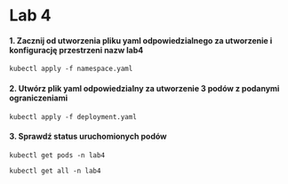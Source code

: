 # Lab 4

#### 1. Zacznij od utworzenia pliku yaml odpowiedzialnego za utworzenie i konfigurację przestrzeni nazw lab4

```console
kubectl apply -f namespace.yaml
```

#### 2. Utwórz plik yaml odpowiedzialny za utworzenie 3 podów z podanymi ograniczeniami

 ```console
kubectl apply -f deployment.yaml
```

#### 3. Sprawdź status uruchomionych podów

 ```console
kubectl get pods -n lab4
```

```console
kubectl get all -n lab4
```
